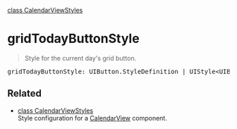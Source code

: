 [class CalendarViewStyles](CalendarViewStyles.md)

# gridTodayButtonStyle

> Style for the current day's grid button.

<pre class="docgen_signature">gridTodayButtonStyle: UIButton.StyleDefinition | UIStyle&lt;UIButton.StyleDefinition&gt;;</pre>

## Related

- [<!--{ref:class}-->class CalendarViewStyles](CalendarViewStyles.md) \
    Style configuration for a [CalendarView](CalendarView.md) component.
